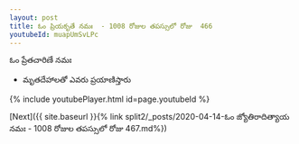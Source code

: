 ```yaml
---
layout: post
title: ఓం ప్రియకృతే నమః  - 1008 రోజుల తపస్సులో రోజు  466
youtubeId: muapUmSvLPc
---
```

 
 
 ఓం ప్రేతచారిణే నమః  
 
 -  మృతదేహాలతో ఎవరు ప్రయాణిస్తారు 
 
  
 
  
 
 
 
 
 
 


{% include youtubePlayer.html id=page.youtubeId %}
 
[Next]({{ site.baseurl }}{% link  split2/_posts/2020-04-14-ఓం జ్యోతిరాదిత్యాయ నమః  - 1008 రోజుల తపస్సులో రోజు  467.md%})
 

